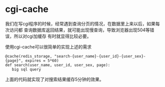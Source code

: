 cgi-cache
=========

我们在写cgi程序的时候，经常遇到查询分页的情况，在数据里上来以后，如果每次访问都
查询数据库返回结果，就可能出现慢查询，导致浏览器出现504等错误，所以对cgi加缓存
有时就显得比较必要。

使用cgi-cache可以很简单的实现上述的需求

```
@cache(redis_storage, "search-{user_name}-{user_id}-{user_sex}-{page}", expires = 5*60)
def search(user_name, user_id, user_sex, page):
   big sql query
```

上面的代码就实现了对搜索结果缓存5分钟的效果。
